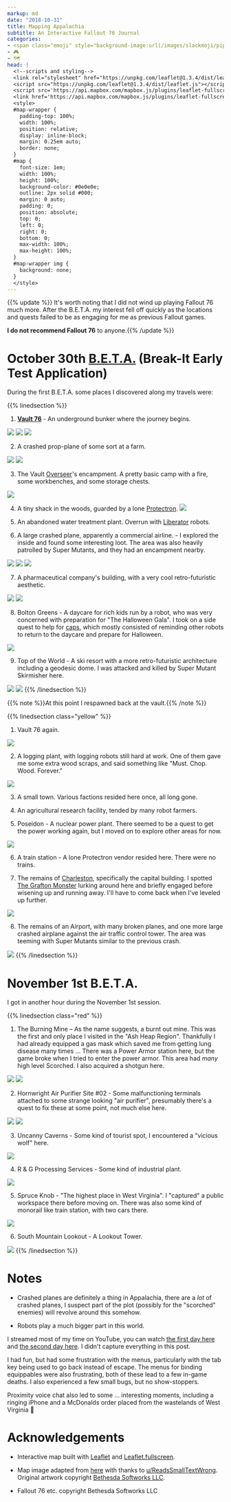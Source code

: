 ```yaml
---
markup: md
date: "2018-10-31"
title: Mapping Appalachia
subtitle: An Interactive Fallout 76 Journal
categories:
- <span class="emoji" style="background-image:url(/images/slackmoji/pipboy.png)" title=":pipboy:">:pipboy:</span>
- 🎮
- 🗺
head: |
  <!--scripts and styling-->
  <link rel="stylesheet" href="https://unpkg.com/leaflet@1.3.4/dist/leaflet.css" />
  <script src="https://unpkg.com/leaflet@1.3.4/dist/leaflet.js"></script>
  <script src='https://api.mapbox.com/mapbox.js/plugins/leaflet-fullscreen/v1.0.1/Leaflet.fullscreen.min.js'></script>
  <link href='https://api.mapbox.com/mapbox.js/plugins/leaflet-fullscreen/v1.0.1/leaflet.fullscreen.css' rel='stylesheet' />
  <style>
  #map-wrapper {
    padding-top: 100%;
    width: 100%;
    position: relative;
    display: inline-block;
    margin: 0.25em auto;
    border: none;
  }
  #map {
    font-size: 1em;
    width: 100%;
    height: 100%;
    background-color: #0e0e0e;
    outline: 2px solid #000;
    margin: 0 auto;
    padding: 0;
    position: absolute;
    top: 0;
    left: 0;
    right: 0;
    bottom: 0;
    max-width: 100%;
    max-height: 100%;
  }
  #map-wrapper img {
    background: none;
  }
  </style>
---
```

{{% update %}} It's worth noting that I did not wind up playing Fallout 76 much
more.
After the B.E.T.A. my interest fell off quickly as the locations and quests failed to be as engaging for me as previous Fallout games. 

**I do not recommend Fallout 76** to anyone.{{% /update %}}

<!--the map-->
<figure id="map-wrapper"><div id="map" style=""></div></figure>

# October 30th [B.E.T.A.] (Break-It Early Test Application)

During the first B.E.T.A. some places I discovered along my travels were:

{{% linedsection %}}
1. [**Vault 76**](http://fallout.wikia.com/wiki/Vault_76) - An underground bunker where the journey begins.
  <img class="centered" src="./photo_2018-10-31_01-06-00.jpg"/>
  <img class="centered" src="./photo_2018-10-31_01-06-02.jpg" />
  <img class="centered" src="./photo_2018-10-31_01-06-03.jpg"/>

2. A crashed prop-plane of some sort at a farm.
  <img class="centered" src="./photo_2018-10-31_01-06-06.jpg"/>
  <img class="centered" src="./photo_2018-10-31_01-06-07.jpg"/>

3. The Vault [Overseer](http://fallout.wikia.com/wiki/Vault_76_overseer)'s encampment. A pretty basic camp with a fire, some workbenches, and some storage chests.
  <img class="centered" src="./photo_2018-10-31_19-23-27.jpg"/>


4. A tiny shack in the woods, guarded by a lone [Protectron](http://fallout.wikia.com/wiki/Protectron).
   <img class="centered" src="./photo_2018-10-31_18-53-48.jpg"/>

5. An abandoned water treatment plant. Overrun with [Liberator](http://fallout.wikia.com/wiki/Liberator_(Fallout_76)) robots.

6. A large crashed plane, apparently a commercial airline. - 
  I explored the inside and found some interesting loot. The area was also heavily
patrolled by Super Mutants, and they had an encampment nearby.
  <img class="centered" src="./photo_2018-10-31_01-06-10.jpg"/>
  <img class="centered" src="./photo_2018-10-31_01-06-11.jpg"/>
  <img class="centered" src="./photo_2018-10-31_01-06-11_2.jpg"/>

7. A pharmaceutical company's building, with a very cool retro-futuristic aesthetic.
  <img class="centered" src="./photo_2018-10-31_01-06-12.jpg"/>
  <img class="centered" src="./photo_2018-10-31_18-49-48.jpg"/>

8. Bolton Greens - A daycare for rich kids run by a robot, who was very concerned 
with preparation for "The Halloween Gala". I took on a side quest to help for [caps](http://fallout.wikia.com/wiki/Bottle_cap), which mostly consisted of reminding other
robots to return to the daycare and prepare for Halloween.
  <img class="centered" src="./photo_2018-10-31_19-10-52.jpg"/>

9. Top of the World - A ski resort with a more retro-futuristic architecture 
including a geodesic dome. I was attacked and killed by Super Mutant Skirmisher here.
  <img class="centered" src="./photo_2018-10-31_19-07-26.jpg"/>
  <img class="centered" src="./photo_2018-10-31_19-07-30.jpg"/>
{{% /linedsection %}}


{{% note %}}At this point I respawned back at the vault.{{% /note %}}


{{% linedsection class="yellow" %}}
1. Vault 76 again.
  <img class="centered" src="./photo_2018-10-31_01-21-57.jpg"/>

2. A logging plant, with logging robots still hard at work. One of them gave
me some extra wood scraps, and said something like "Must. Chop. Wood. Forever."
  <img class="centered" src="./photo_2018-10-31_19-19-51.jpg"/>

3. A small town. Various factions resided here once, all long gone.

4. An agricultural research facility, tended by many robot farmers.

5. Poseidon - A nuclear power plant. There seemed to be a quest to get the power
working again, but I moved on to explore other areas for now.
  <img class="centered" src="./photo_2018-10-31_01-22-06.jpg"/>

6. A train station - A lone Protectron vendor resided here. There were no trains.

7. The remains of [Charleston](https://en.wikipedia.org/wiki/Charleston,_West_Virginia), specifically the capital building. I spotted [The Grafton Monster](https://www.vgr.com/beasts-west-virginia-grafton-monster/) lurking around here and briefly engaged before wisening up and running away. I'll have to come back when I've leveled up further.
  <img class="centered" src="./photo_2018-10-31_01-22-01.jpg"/>

8. The remains of an Airport, with many broken planes, and one more large crashed airplane
against the air traffic control tower. The area was teeming with Super Mutants similar
to the previous crash.
  <img class="centered" src="./photo_2018-10-31_01-22-14.jpg"/>
{{% /linedsection %}}


# November 1st B.E.T.A.

I got in another hour during the November 1st session.

{{% linedsection class="red" %}}
1. The Burning Mine – As the name suggests, a burnt out mine. This was the first
and only place I visited in the "Ash Heap Region". Thankfully I had already
equipped a gas mask which saved me from getting lung disease many times ...
There was a Power Armor station here, but the game broke when I tried to enter the power armor.
This area had _many_ high level Scorched. I also acquired a shotgun here.
  <img class="centered" src="./photo_2018-11-02_00-15-45.jpg"/>
  <img class="centered" src="./photo_2018-11-02_00-13-14.jpg"/>


2. Hornwright Air Purifier Site #02 - Some malfunctioning terminals attached
to some strange looking "air purifier", presumably there's a quest to fix these
at some point, not much else here.
  <img class="centered" src="./photo_2018-11-02_00-22-18.jpg"/>
  <img class="centered" src="./photo_2018-11-02_00-22-23.jpg"/>


3. Uncanny Caverns - Some kind of tourist spot, I encountered a "vicious wolf" here.
  <img class="centered" src="./photo_2018-11-02_00-24-14.jpg"/>

4. R & G Processing Services - Some kind of industrial plant.
  <img class="centered" src="./photo_2018-11-02_00-32-27.jpg"/>

5. Spruce Knob - "The highest place in West Virginia". I "captured" a public
workspace there before moving on. There was also some kind of monorail like train
station, with two cars there.
  <img class="centered" src="./photo_2018-11-02_00-11-27.jpg"/>

6. South Mountain Lookout - A Lookout Tower.
  <img class="centered" src="./photo_2018-11-02_00-31-20.jpg"/>
{{% /linedsection %}}


# Notes

- Crashed planes are definitely a thing in Appalachia, there are a _lot_ of
crashed planes, I suspect part of the plot (possibly for the "scorched" enemies)
will revolve around this somehow.

- Robots play a much bigger part in this world.

I streamed most of my time on YouTube, you can watch [the first day here](https://www.youtube.com/watch?v=npIzLI7kvU8) and [the second day here](https://www.youtube.com/watch?v=Ta_gC2npUPo). I didn't capture everything in this post.

I had fun, but had some frustration with the menus, particularly with the tab key
being used to go back instead of escape. The menus for binding equippables were 
also frustrating, both of these lead to a few in-game deaths. I also experienced
a few small bugs, but no show-stoppers.

Proximity voice chat also led to some ... interesting moments, including a
ringing iPhone and a McDonalds order placed from the wastelands of West 
Virginia 🤔

# Acknowledgements

- Interactive map built with [Leaflet](https://leafletjs.com) and [Leaflet.fullscreen](https://github.com/Leaflet/Leaflet.fullscreen).

- Map image adapted from [here](https://www.reddit.com/r/fo76/comments/9mgzfu/4k_composite_map_from_ign_gameplay_4356px_x_4356px/) with thanks to [u/ReadsSmallTextWrong](https://www.reddit.com/user/ReadsSmallTextWrong). Original artwork copyright [Bethesda Softworks LLC](https://bethesda.net).

- Fallout 76 etc. copyright Bethesda Softworks LLC

<!--the map script-->
<script>
// helper to treat xy coords as map latlng objects
var yx = L.latLng;
var xy = function(x, y) {
    if (L.Util.isArray(x)) {    // When doing xy([x, y]);
        return yx(x[1], x[0]);
    }
    return yx(y, x);  // When doing xy(x, y);
}

// create the map
var map = L.map('map', {
    crs: L.CRS.Simple,
    attributionControl: false,
    fullscreenControl: true,
    zoomDelta: 1,
    zoomSnap: 1,
});

// add the map image with bounds = image dimensions
// our map will be a square 4356 x 4356 px
var mapSize = 4356;
var bounds = [[0,0], [mapSize, mapSize]];
var image = L.imageOverlay('./fo76-map-optimized.jpg', bounds).addTo(map);
map.setMaxBounds(bounds);

// helper that computes minimum zoom level to show the entire map
function dimsToMinZoom() {
  var size = map.getSize();
  var minSize = Math.min(size.x, size.y);
  return -1 * Math.sqrt(mapSize / minSize);
}

// fix the zoom level
function fixZoom() {
  map.setMinZoom(dimsToMinZoom());
}
fixZoom();
map.options.zoomSnap = 0.00001;
// zoom all the way out, and bias towards the top
map.panTo(xy(mapSize/2, mapSize), {"animate": false});
map.setZoom(map.getMinZoom(), {"animate": false});
map.options.zoomSnap = 1;
map.on("resize", function(event) {
  fixZoom();
})

// locations in order
var vault76Pos = xy(1396, 2889.0);

function addLocations(color, locations) {
  for (var i = 0; i < locations.length; i++) {
  let location = locations[i];
  if (!('noMarker' in location)) {
    L.marker(location.pos).addTo(map).bindPopup(location.desc);
  }
  if (i != 0) {
    let params = {'color': color};
    L.polyline([locations[i-1].pos, location.pos], params).addTo(map);
    }
  }
}

addLocations('#3388ff', [
  {
    pos: vault76Pos,
    desc: '<span class="bold">Vault 76</span> - An underground bunker where the journey begins.',
  },
  {
    pos: xy(1396 + 90, 2889 - 330),
    desc: 'A crashed prop plane of some sort at a farm',
  },
  {
    pos: xy(1396 + 170, 2889 - 380),
    desc: "The Vault Overseer's encampment",
  },
  {
    pos: xy(1396 + 340, 2889 - 700),
    desc: "A tiny shack in the woods, guarded by a lone <a href='http://fallout.wikia.com/wiki/Protectron'>Protectron</a>."
  },
  {
    pos: xy(1396 + 540, 2889 - 670),
    desc: "A water treatment plant",
  },
  {
    pos: xy(1396 + 650, 2889 - 500),
    desc: "A large crashed plane (apparently a commercial airline?)",
  },
  {
    pos: xy(1396 + 480, 2889 - 340),
    desc: "A pharmaceutical company",
  },
  {
    pos: xy(1396 + 870, 2889 - 300),
    desc: "Bolton Greens - A day care for rich kids, run by robots",
  },
  {
    pos: xy(1396 + 1000, 2889 - 580),
    desc: "Top of the World - A ski resort with a more retro-futuristic architecture including a geodesic dome.",
  },
]);

addLocations('#f1e93c', [
  {
    pos: vault76Pos,
    noMarker: true,
  },
  {
    pos: xy(1396 + 5, 2889 - 240),
    desc: 'A logging plant, with logging robots still hard at work.',
  },
  {
    pos: xy(1396 + 20, 2889 - 520),
    desc: 'A small town - Various factions resided here once, all long gone.',
  },
  {
    pos: xy(1396 - 80, 2889 - 550),
    desc: 'An agricultural research facility, teeming with robot farmers.',
  },
  {
    pos: xy(1396 - 250, 2889 - 1050),
    desc: 'Poseidon - A nuclear power plant.',
  },
  {
    pos: xy(1396 - 95, 2889 - 1070),
    desc: 'A train station - A lone Protectron vendor resided here. There were no trains.',
  },
  {
    pos: xy(1396 + 130, 2889 - 1200),
    desc: 'The remains of Charleston',
  },
  {
    pos: xy(1396 + 110, 2889 - 1060),
    desc: 'The remains of an Airport',
  },
]);

addLocations('#ce0019', [
  {
    pos: xy(1396 + 130, 2889 - 1200),
    desc: 'The remains of Charleston',
    noMarker: true,
  },
  {
    pos: xy(1396 + 185, 2889 - 1340),
    desc: 'The Burning Mine',
  },
  {
    pos: xy(1396 + 280, 2889 - 1500),
    desc: 'Hornwright Air Purifier Site #02',
  },
  {
    pos: xy(1396 + 510, 2889 - 1450),
    desc: 'Uncanny Caverns - Some kind of tourist spot',
  },
  {
    pos: xy(1396 + 800, 2889 - 1650),
    desc: 'R & G Processing Services - Some kind of industrial plant',
  },
  {
    pos: xy(1396 + 1060, 2889 - 1540),
    desc: 'Spruce Knob - "The highest place in West Virginia"',
  },
  {
    pos: xy(1396 + 1170, 2889 - 1680),
    desc: 'South Mountain Lookout - A Lookout Tower',
  }
]);

</script>

[B.E.T.A.]: https://bethesda.net/en/article/XUtJrgiCgU6WqMASW8w0I/fallout-76-our-future-begins-together-in-beta
